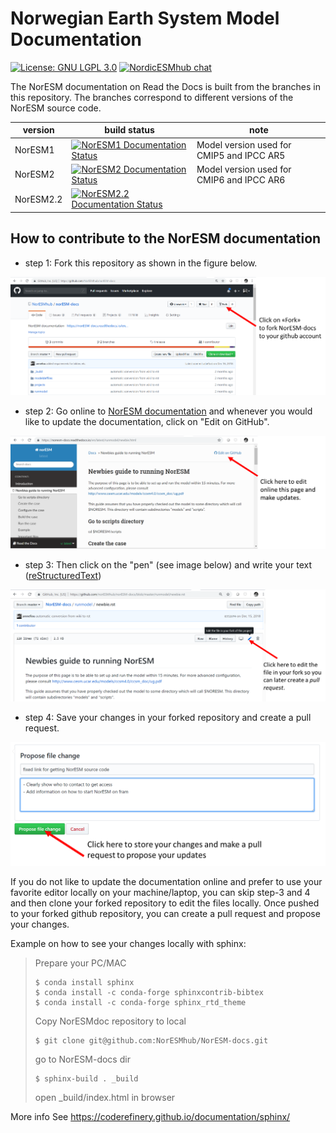 # Norwegian Earth System Model Documentation

[![License: GNU LGPL 3.0](https://img.shields.io/badge/license-LGPL--3.0-blue.svg)](https://www.gnu.org/licenses/lgpl-3.0.en.html)
[![NordicESMhub chat](https://img.shields.io/badge/zulip-join_chat-brightgreen.svg)](https://nordicesmhub.zulipchat.com/)

The NorESM documentation on Read the Docs is built from the branches in this repository. The branches correspond to different versions of the NorESM source code.

| version     | build status | note |
| ----------- | ------------ | ---- |
| NorESM1     | [![NorESM1 Documentation Status](https://readthedocs.org/projects/noresm-docs/badge/?version=noresm1)](https://noresm-docs.readthedocs.io/en/noresm1/?badge=noresm1) | Model version used for CMIP5 and IPCC AR5 |
| NorESM2     | [![NorESM2 Documentation Status](https://readthedocs.org/projects/noresm-docs/badge/?version=noresm2)](https://noresm-docs.readthedocs.io/en/noresm2/?badge=noresm2) | Model version used for CMIP6 and IPCC AR6 |
| NorESM2.2   | [![NorESM2.2 Documentation Status](https://readthedocs.org/projects/noresm-docs/badge/?version=noresm2.2)](https://noresm-docs.readthedocs.io/en/noresm2.2/?badge=noresm2.2) |  |


## How to contribute to the NorESM documentation

- step 1: Fork this repository as shown in the figure below.

<img src="img/fork_NorESM-docs.png" alt="Fork NorESM documentation repository">

- step 2: Go online to [NorESM documentation](https://noresm-docs.readthedocs.io/en/latest/) and whenever you would like to update the documentation, click on "Edit on GitHub".

<img src="img/edit_on_github.png" alt="Edit documentation online">

- step 3: Then click on the "pen" (see image below) and write your text ([reStructuredText](http://docutils.sourceforge.net/docs/user/rst/quickref.html)) 


<img src="img/edit_in_your_fork.png" alt="Edit the file in your fork">

- step 4: Save your changes in your forked repository and create a pull request.


<img src="img/propose_changes.png" alt="Propose your changes">


If you do not like to update the documentation online and prefer to use your favorite editor locally on your machine/laptop, you can skip step-3 and 4 and then clone your forked repository to edit the files locally. Once pushed to your forked github repository, you can create a pull request and propose your changes.

Example on how to see your changes locally with sphinx:

> Prepare your PC/MAC
> 
> ```shell
> $ conda install sphinx
> $ conda install -c conda-forge sphinxcontrib-bibtex
> $ conda install -c conda-forge sphinx_rtd_theme
> ```
> Copy NorESMdoc repository to local
> 
> ```shell
> $ git clone git@github.com:NorESMhub/NorESM-docs.git
> ```
>
> go to NorESM-docs dir
>
> ```shell
> $ sphinx-build . _build
> ```
>
> open _build/index.html in browser

More info
See https://coderefinery.github.io/documentation/sphinx/

